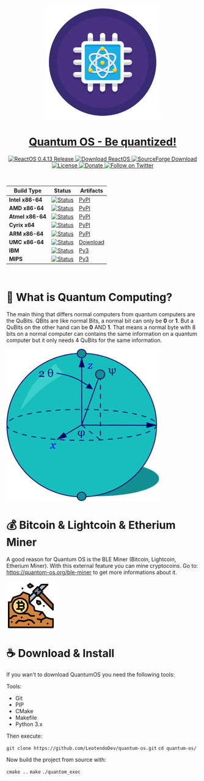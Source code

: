 <p align=center>
  <img src="assets/Quantum.png" width="300" height="300"/>
  <a href="https://www.quantum-os.org"><h1 align=center>Quantum OS - Be quantized!</h1></a>
</p>

<p align=center>
  <a href="https://reactos.org/project-news/reactos-0413-released/">
    <img alt="ReactOS 0.4.13 Release" src="https://img.shields.io/badge/release-0.4.13-0688CB.svg">
  </a>
  <a href="https://reactos.org/download/">
    <img alt="Download ReactOS" src="https://img.shields.io/badge/download-latest-0688CB.svg">
  </a>
  <a href="https://sourceforge.net/projects/reactos/">
    <img alt="SourceForge Download" src="https://img.shields.io/sourceforge/dm/reactos.svg?colorB=0688CB">
  </a>
  <a href="https://github.com/reactos/reactos/blob/master/COPYING">
    <img alt="License" src="https://img.shields.io/badge/license-GNU_GPL_2.0-0688CB.svg">
  </a>
  <a href="https://reactos.org/donate/">
    <img alt="Donate" src="https://img.shields.io/badge/%24-donate-E44E4A.svg">
  </a>
  <a href="https://twitter.com/reactos">
    <img alt="Follow on Twitter" src="https://img.shields.io/twitter/follow/reactos.svg?style=social&label=Follow%20%40reactos">
  </a>
</p>
<br />

Build Type                    | Status                                                                                                                                                                           | Artifacts
----------------------------- | -------------------------------------------------------------------------------------------------------------------------------------------------------------------------------- | ---------
**Intel x86-64**                 | [![Status](https://storage.googleapis.com/tensorflow-kokoro-build-badges/ubuntu-cc.svg)](https://storage.googleapis.com/tensorflow-kokoro-build-badges/ubuntu-cc.html)           | [PyPI](https://pypi.org/project/tf-nightly/)
**AMD x86-64**                 | [![Status](https://storage.googleapis.com/tensorflow-kokoro-build-badges/ubuntu-gpu-py3.svg)](https://storage.googleapis.com/tensorflow-kokoro-build-badges/ubuntu-gpu-py3.html) | [PyPI](https://pypi.org/project/tf-nightly-gpu/)
**Atmel x86-64**                     | [![Status](https://storage.googleapis.com/tensorflow-kokoro-build-badges/macos-py2-cc.svg)](https://storage.googleapis.com/tensorflow-kokoro-build-badges/macos-py2-cc.html)     | [PyPI](https://pypi.org/project/tf-nightly/)
**Cyrix x64**               | [![Status](https://storage.googleapis.com/tensorflow-kokoro-build-badges/windows-cpu.svg)](https://storage.googleapis.com/tensorflow-kokoro-build-badges/windows-cpu.html)       | [PyPI](https://pypi.org/project/tf-nightly/)
**ARM x86-64**               | [![Status](https://storage.googleapis.com/tensorflow-kokoro-build-badges/windows-gpu.svg)](https://storage.googleapis.com/tensorflow-kokoro-build-badges/windows-gpu.html)       | [PyPI](https://pypi.org/project/tf-nightly-gpu/)
**UMC x86-64**                   | [![Status](https://storage.googleapis.com/tensorflow-kokoro-build-badges/android.svg)](https://storage.googleapis.com/tensorflow-kokoro-build-badges/android.html)               | [Download](https://bintray.com/google/tensorflow/tensorflow/_latestVersion)
**IBM**      | [![Status](https://storage.googleapis.com/tensorflow-kokoro-build-badges/rpi01-py3.svg)](https://storage.googleapis.com/tensorflow-kokoro-build-badges/rpi01-py3.html)           | [Py3](https://storage.googleapis.com/tensorflow-nightly/tensorflow-1.10.0-cp34-none-linux_armv6l.whl)
**MIPS**      | [![Status](https://storage.googleapis.com/tensorflow-kokoro-build-badges/rpi23-py3.svg)](https://storage.googleapis.com/tensorflow-kokoro-build-badges/rpi23-py3.html)           | [Py3](https://storage.googleapis.com/tensorflow-nightly/tensorflow-1.10.0-cp34-none-linux_armv7l.whl)
  
<br />

# 🤔 What is Quantum Computing?
The main thing that differs normal computers from quantum computers are the QuBits. QBits are like normal Bits, a normal bit can only be <b>0</b> or <b>1</b>.
But a QuBits on the other hand can be <b>0</b> AND <b>1</b>. That means a normal byte with 8 bits on a normal computer can contains the same information on a quantum computer but it only needs 4 QuBits for the same information.

<img src="assets/Example-2.png" width="400" height="400"/>

# 💰 Bitcoin & Lightcoin & Etherium Miner
A good reason for Quantum OS is the BLE Miner (Bitcoin, Lightcoin, Etherium Miner). With this external feature you can mine cryptocoins.
Go to: https://quantom-os.org/ble-miner to get more informations about it. 

<img src="assets/Mine.png" />

# ☕ Download & Install
If you wan't to download QuantumOS you need the following tools:

Tools:
* Git
* PIP
* CMake
* Makefile
* Python 3.x

Then execute:

```git clone https://github.com/LeotendoDev/quantum-os.git```
```cd quantum-os/```

Now build the project from source with:

```cmake ..```
```make```
```./quantom_exec```
